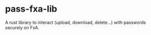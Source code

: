 # pass-fxa-lib

A rust library to interact (upload, download, delete...) with passwords
securely on FxA.
